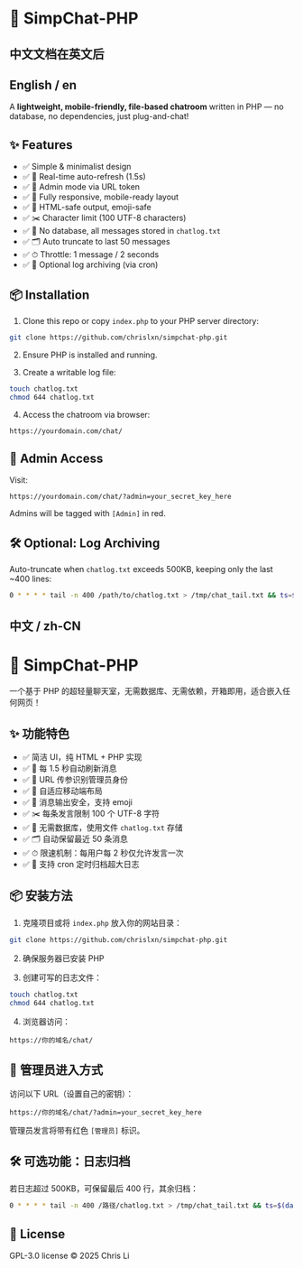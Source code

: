 
# 🧵 SimpChat-PHP
## 中文文档在英文后 ##

## English / en ##

A **lightweight, mobile-friendly, file-based chatroom** written in PHP — no database, no dependencies, just plug-and-chat!

## ✨ Features

- ✅ Simple & minimalist design
- ✅ 💬 Real-time auto-refresh (1.5s)
- ✅ 🔐 Admin mode via URL token
- ✅ 📱 Fully responsive, mobile-ready layout
- ✅ 🧼 HTML-safe output, emoji-safe
- ✅ ✂️ Character limit (100 UTF-8 characters)
- ✅ 🧩 No database, all messages stored in `chatlog.txt`
- ✅ 🗂 Auto truncate to last 50 messages
- ✅ ⏱ Throttle: 1 message / 2 seconds
- ✅ 📄 Optional log archiving (via cron)

## 📦 Installation

1. Clone this repo or copy `index.php` to your PHP server directory:

```bash
git clone https://github.com/chrislxn/simpchat-php.git
```

2. Ensure PHP is installed and running.

3. Create a writable log file:

```bash
touch chatlog.txt
chmod 644 chatlog.txt
```

4. Access the chatroom via browser:

```
https://yourdomain.com/chat/
```

## 🔐 Admin Access

Visit:

```
https://yourdomain.com/chat/?admin=your_secret_key_here
```

Admins will be tagged with `[Admin]` in red.

## 🛠 Optional: Log Archiving

Auto-truncate when `chatlog.txt` exceeds 500KB, keeping only the last ~400 lines:

```bash
0 * * * * tail -n 400 /path/to/chatlog.txt > /tmp/chat_tail.txt && ts=$(date +\%Y\%m\%d-\%H%M%S) && mv /path/to/chatlog.txt /path/to/chatlog-${ts}.log && mv /tmp/chat_tail.txt /path/to/chatlog.txt && echo "[$(date +\%H:\%M:\%S)] System: Chat log archived, keeping last 400 lines." >> /path/to/chatlog.txt
```


## 中文 / zh-CN ##

# 🧵 SimpChat-PHP

一个基于 PHP 的超轻量聊天室，无需数据库、无需依赖，开箱即用，适合嵌入任何网页！

## ✨ 功能特色

- ✅ 简洁 UI，纯 HTML + PHP 实现
- ✅ 💬 每 1.5 秒自动刷新消息
- ✅ 🔐 URL 传参识别管理员身份
- ✅ 📱 自适应移动端布局
- ✅ 🧼 消息输出安全，支持 emoji
- ✅ ✂️ 每条发言限制 100 个 UTF-8 字符
- ✅ 🧩 无需数据库，使用文件 `chatlog.txt` 存储
- ✅ 🗂 自动保留最近 50 条消息
- ✅ ⏱ 限速机制：每用户每 2 秒仅允许发言一次
- ✅ 📄 支持 cron 定时归档超大日志

## 📦 安装方法

1. 克隆项目或将 `index.php` 放入你的网站目录：

```bash
git clone https://github.com/chrislxn/simpchat-php.git
```

2. 确保服务器已安装 PHP

3. 创建可写的日志文件：

```bash
touch chatlog.txt
chmod 644 chatlog.txt
```

4. 浏览器访问：

```
https://你的域名/chat/
```

## 🔐 管理员进入方式

访问以下 URL（设置自己的密钥）：

```
https://你的域名/chat/?admin=your_secret_key_here
```

管理员发言将带有红色 `[管理员]` 标识。

## 🛠 可选功能：日志归档

若日志超过 500KB，可保留最后 400 行，其余归档：

```bash
0 * * * * tail -n 400 /路径/chatlog.txt > /tmp/chat_tail.txt && ts=$(date +\%Y\%m\%d-\%H%M%S) && mv /路径/chatlog.txt /路径/chatlog-${ts}.log && mv /tmp/chat_tail.txt /路径/chatlog.txt && echo "[$(date +\%H:\%M:\%S)] 系统: 聊天记录已归档，保留最后 400 条。" >> /路径/chatlog.txt
```

## 📜 License

GPL-3.0 license © 2025 Chris Li

